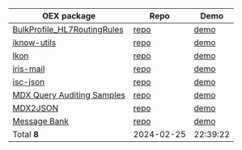 | OEX package | Repo | Demo |   
| --- | --- | --- |   
| <a href='https://openexchange.intersystems.com/package/BulkProfile-HL7RoutingRules'>BulkProfile_HL7RoutingRules</a> | <a href='https://github.com/alexatwoodhead/BulkProfile_HL7RoutingRules'>repo</a> | <a href='https://github.com/rcemper/DD_BulkProfile_HL7RoutingRules'>demo</a> | 631
| <a href='https://openexchange.intersystems.com/package/iknow-utils'> iknow-utils </a> | <a href='https://github.com/bdeboe/isc-iknow-utils'>repo</a> | <a href='https://github.com/rcemper/DD_isc-iknow-utils'>demo</a> | 723
| <a href='https://openexchange.intersystems.com/package/Ikon'>Ikon</a> | <a href='https://github.com/AndreiLN/Ikon'>repo</a> | <a href='https://github.com/rcemper/DD_Ikon'>demo</a> | 294
| <a href='https://openexchange.intersystems.com/package/iris-mail'>iris-mail</a> | <a href='https://github.com/rcemper/pr_iris-mail'>repo</a> | <a href='https://github.com/rcemper/DD_iris-mail'>demo</a> | 613
| <a href='https://openexchange.intersystems.com/package/isc-json'>isc-json</a> | <a href='https://github.com/intersystems/isc-json'>repo</a> | <a href='https://github.com/rcemper/DD_isc-json'>demo</a> | 622
| <a href='https://openexchange.intersystems.com/package/MDX-Query-Auditing-Samples'>MDX Query Auditing Samples</a> | <a href='https://github.com/sduncan01/CubeAuditing'>repo</a> | <a href='https://github.com/rcemper/DD_CubeAuditing'>demo</a> | 83
| <a href='https://openexchange.intersystems.com/package/MDX2JSON'>MDX2JSON</a> | <a href='https://github.com/intersystems-ru/Cache-MDX2JSON'>repo</a> | <a href='https://github.com/rcemper/DD_mdx2json'>demo</a> | 47
| <a href='https://openexchange.intersystems.com/package/Message-Bank'>Message Bank</a> | <a href='https://github.com/rcemper/DK_messagebank'>repo</a> | <a href='https://github.com/rcemper/DK_messagebank'>demo</a> | 212
| Total **8** | 2024-02-25|22:39:22 |
